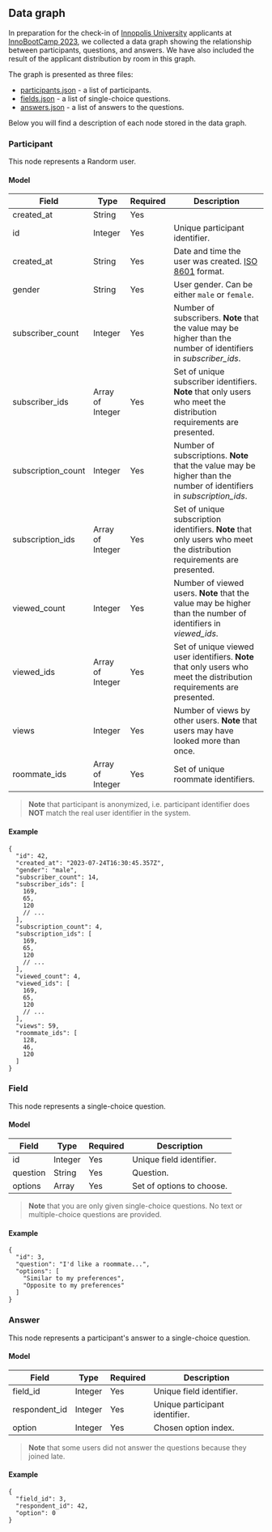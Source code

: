 ## Data graph

In preparation for the check-in of
[Innopolis University](https://innopolis.university/) applicants at
[InnoBootCamp 2023](https://t.me/universityinnopolis/885), we collected a data
graph showing the relationship between participants, questions, and answers. We
have also included the result of the applicant distribution by room in this
graph.

The graph is presented as three files:

- [participants.json](./datagraph/participants.json) - a list of participants.
- [fields.json](./datagraph/fields.json) - a list of single-choice questions.
- [answers.json](./datagraph/answers.json) - a list of answers to the questions.

Below you will find a description of each node stored in the data graph.

### Participant

This node represents a Randorm user.

#### Model

| Field              | Type             | Required | Description                                                                                                            |
| ------------------ | ---------------- | -------- | ---------------------------------------------------------------------------------------------------------------------- |
| created_at         | String           | Yes      |                                                                                                                        |
| id                 | Integer          | Yes      | Unique participant identifier.                                                                                         |
| created_at         | String           | Yes      | Date and time the user was created. [ISO 8601](https://ru.wikipedia.org/wiki/ISO_8601) format.                         |
| gender             | String           | Yes      | User gender. Can be either `male` or `female`.                                                                         |
| subscriber_count   | Integer          | Yes      | Number of subscribers. **Note** that the value may be higher than the number of identifiers in _subscriber_ids_.       |
| subscriber_ids     | Array of Integer | Yes      | Set of unique subscriber identifiers. **Note** that only users who meet the distribution requirements are presented.   |
| subscription_count | Integer          | Yes      | Number of subscriptions. **Note** that the value may be higher than the number of identifiers in _subscription_ids_.   |
| subscription_ids   | Array of Integer | Yes      | Set of unique subscription identifiers. **Note** that only users who meet the distribution requirements are presented. |
| viewed_count       | Integer          | Yes      | Number of viewed users. **Note** that the value may be higher than the number of identifiers in _viewed_ids_.          |
| viewed_ids         | Array of Integer | Yes      | Set of unique viewed user identifiers. **Note** that only users who meet the distribution requirements are presented.  |
| views              | Integer          | Yes      | Number of views by other users. **Note** that users may have looked more than once.                                    |
| roommate_ids       | Array of Integer | Yes      | Set of unique roommate identifiers.                                                                                    |

> **Note** that participant is anonymized, i.e. participant identifier does
> **NOT** match the real user identifier in the system.

#### Example

```jsonc
{
  "id": 42,
  "created_at": "2023-07-24T16:30:45.357Z",
  "gender": "male",
  "subscriber_count": 14,
  "subscriber_ids": [
    169,
    65,
    120
    // ...
  ],
  "subscription_count": 4,
  "subscription_ids": [
    169,
    65,
    120
    // ...
  ],
  "viewed_count": 4,
  "viewed_ids": [
    169,
    65,
    120
    // ...
  ],
  "views": 59,
  "roommate_ids": [
    128,
    46,
    120
  ]
}
```

### Field

This node represents a single-choice question.

#### Model

| Field    | Type    | Required | Description               |
| -------- | ------- | -------- | ------------------------- |
| id       | Integer | Yes      | Unique field identifier.  |
| question | String  | Yes      | Question.                 |
| options  | Array   | Yes      | Set of options to choose. |

> **Note** that you are only given single-choice questions. No text or
> multiple-choice questions are provided.

#### Example

```jsonc
{
  "id": 3,
  "question": "I'd like a roommate...",
  "options": [
    "Similar to my preferences",
    "Opposite to my preferences"
  ]
}
```

### Answer

This node represents a participant's answer to a single-choice question.

#### Model

| Field         | Type    | Required | Description                    |
| ------------- | ------- | -------- | ------------------------------ |
| field_id      | Integer | Yes      | Unique field identifier.       |
| respondent_id | Integer | Yes      | Unique participant identifier. |
| option        | Integer | Yes      | Chosen option index.           |

> **Note** that some users did not answer the questions because they joined
> late.

#### Example

```jsonc
{
  "field_id": 3,
  "respondent_id": 42,
  "option": 0
}
```
